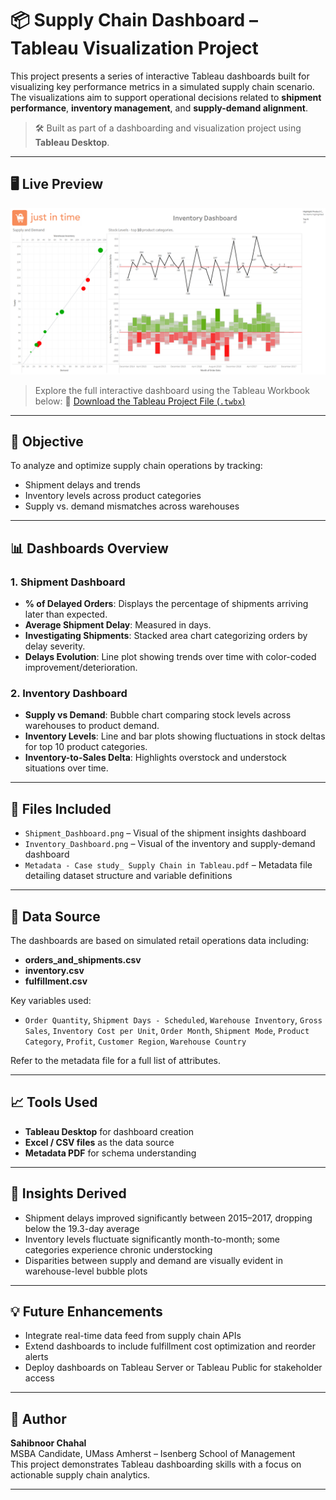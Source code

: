 # 📦 Supply Chain Dashboard – Tableau Visualization Project

This project presents a series of interactive Tableau dashboards built for visualizing key performance metrics in a simulated supply chain scenario. The visualizations aim to support operational decisions related to **shipment performance**, **inventory management**, and **supply-demand alignment**.

> 🛠 Built as part of a dashboarding and visualization project using **Tableau Desktop**.

---

## 🖥️ Live Preview

![Dashboard Thumbnail](Inventory_Dashboard.png)

> Explore the full interactive dashboard using the Tableau Workbook below:
🎯 [Download the Tableau Project File (`.twbx`)](Supply_Chain_Dashboard.twbx)

---

## 🎯 Objective

To analyze and optimize supply chain operations by tracking:
- Shipment delays and trends
- Inventory levels across product categories
- Supply vs. demand mismatches across warehouses

---

## 📊 Dashboards Overview

### 1. **Shipment Dashboard**
- **% of Delayed Orders**: Displays the percentage of shipments arriving later than expected.
- **Average Shipment Delay**: Measured in days.
- **Investigating Shipments**: Stacked area chart categorizing orders by delay severity.
- **Delays Evolution**: Line plot showing trends over time with color-coded improvement/deterioration.

### 2. **Inventory Dashboard**
- **Supply vs Demand**: Bubble chart comparing stock levels across warehouses to product demand.
- **Inventory Levels**: Line and bar plots showing fluctuations in stock deltas for top 10 product categories.
- **Inventory-to-Sales Delta**: Highlights overstock and understock situations over time.

---

## 📁 Files Included

- `Shipment_Dashboard.png` – Visual of the shipment insights dashboard  
- `Inventory_Dashboard.png` – Visual of the inventory and supply-demand dashboard  
- `Metadata - Case study_ Supply Chain in Tableau.pdf` – Metadata file detailing dataset structure and variable definitions  

---

## 🧾 Data Source

The dashboards are based on simulated retail operations data including:
- **orders_and_shipments.csv**  
- **inventory.csv**  
- **fulfillment.csv**

Key variables used:
- `Order Quantity`, `Shipment Days - Scheduled`, `Warehouse Inventory`, `Gross Sales`, `Inventory Cost per Unit`, `Order Month`, `Shipment Mode`, `Product Category`, `Profit`, `Customer Region`, `Warehouse Country`

Refer to the metadata file for a full list of attributes.

---

## 📈 Tools Used

- **Tableau Desktop** for dashboard creation
- **Excel / CSV files** as the data source
- **Metadata PDF** for schema understanding

---

## 📌 Insights Derived

- Shipment delays improved significantly between 2015–2017, dropping below the 19.3-day average
- Inventory levels fluctuate significantly month-to-month; some categories experience chronic understocking
- Disparities between supply and demand are visually evident in warehouse-level bubble plots

---

## 💡 Future Enhancements

- Integrate real-time data feed from supply chain APIs
- Extend dashboards to include fulfillment cost optimization and reorder alerts
- Deploy dashboards on Tableau Server or Tableau Public for stakeholder access

---

## 📎 Author

**Sahibnoor Chahal**  
MSBA Candidate, UMass Amherst – Isenberg School of Management  
This project demonstrates Tableau dashboarding skills with a focus on actionable supply chain analytics.

---

